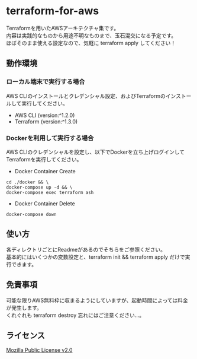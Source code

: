 # terraform-for-aws
Terraformを用いたAWSアーキテクチャ集です。
<br>
内容は実践的なものから用途不明なものまで、玉石混交になる予定です。
<br>
ほぼそのまま使える設定なので、気軽に terraform apply してください！
<br>

## 動作環境

### ローカル端末で実行する場合
AWS CLIのインストールとクレデンシャル設定、およびTerraformのインストールして実行してください。

- AWS CLI (version:^1.2.0)
- Terraform (version:^1.3.0)

### Dockerを利用して実行する場合
AWS CLIのクレデンシャルを設定し、以下でDockerを立ち上げログインしてTerraformを実行してください。

* Docker Container Create
```
cd ./docker && \
docker-compose up -d && \
docker-compose exec terraform ash
```

* Docker Container Delete
```
docker-compose down
```

## 使い方

各ディレクトリごとにReadmeがあるのでそちらをご参照ください。
<br>
基本的にはいくつかの変数設定と、terraform init && terraform apply だけで実行できます。

## 免責事項 

可能な限りAWS無料枠に収まるようにしていますが、起動時間によっては料金が発生します。
<br>
くれぐれも terraform destroy 忘れにはご注意ください...。

## ライセンス
[Mozilla Public License v2.0](https://github.com/Lamaglama39/terraform-for-aws/blob/main/LICENSE)